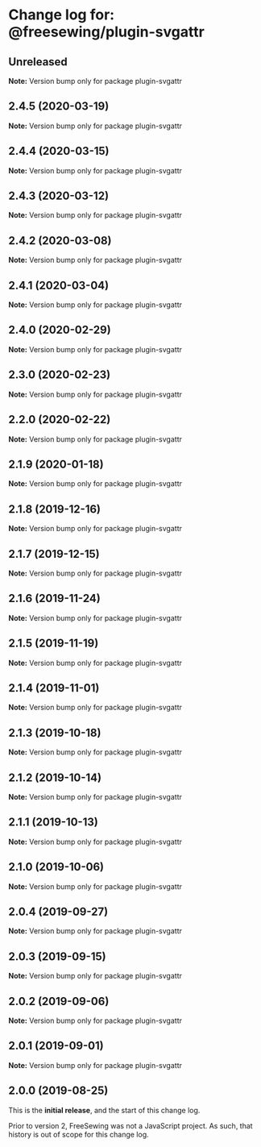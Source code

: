 # Change log for: @freesewing/plugin-svgattr


## Unreleased

**Note:** Version bump only for package plugin-svgattr


## 2.4.5 (2020-03-19)

**Note:** Version bump only for package plugin-svgattr


## 2.4.4 (2020-03-15)

**Note:** Version bump only for package plugin-svgattr


## 2.4.3 (2020-03-12)

**Note:** Version bump only for package plugin-svgattr


## 2.4.2 (2020-03-08)

**Note:** Version bump only for package plugin-svgattr


## 2.4.1 (2020-03-04)

**Note:** Version bump only for package plugin-svgattr


## 2.4.0 (2020-02-29)

**Note:** Version bump only for package plugin-svgattr


## 2.3.0 (2020-02-23)

**Note:** Version bump only for package plugin-svgattr


## 2.2.0 (2020-02-22)

**Note:** Version bump only for package plugin-svgattr


## 2.1.9 (2020-01-18)

**Note:** Version bump only for package plugin-svgattr


## 2.1.8 (2019-12-16)

**Note:** Version bump only for package plugin-svgattr


## 2.1.7 (2019-12-15)

**Note:** Version bump only for package plugin-svgattr


## 2.1.6 (2019-11-24)

**Note:** Version bump only for package plugin-svgattr


## 2.1.5 (2019-11-19)

**Note:** Version bump only for package plugin-svgattr


## 2.1.4 (2019-11-01)

**Note:** Version bump only for package plugin-svgattr


## 2.1.3 (2019-10-18)

**Note:** Version bump only for package plugin-svgattr


## 2.1.2 (2019-10-14)

**Note:** Version bump only for package plugin-svgattr


## 2.1.1 (2019-10-13)

**Note:** Version bump only for package plugin-svgattr


## 2.1.0 (2019-10-06)

**Note:** Version bump only for package plugin-svgattr


## 2.0.4 (2019-09-27)

**Note:** Version bump only for package plugin-svgattr


## 2.0.3 (2019-09-15)

**Note:** Version bump only for package plugin-svgattr


## 2.0.2 (2019-09-06)

**Note:** Version bump only for package plugin-svgattr


## 2.0.1 (2019-09-01)

**Note:** Version bump only for package plugin-svgattr




## 2.0.0 (2019-08-25)

This is the **initial release**, and the start of this change log.

Prior to version 2, FreeSewing was not a JavaScript project.
As such, that history is out of scope for this change log.
